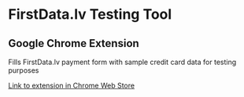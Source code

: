 # FirstData.lv Testing Tool
## Google Chrome Extension

Fills FirstData.lv payment form with sample credit card data for testing purposes

[Link to extension in Chrome Web Store](https://chrome.google.com/webstore/detail/firstdatalv-testing-tool/ihkclgkcgggioammofmjmnfklagaejon)